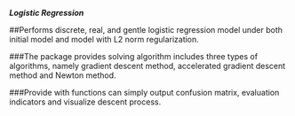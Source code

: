 ***Logistic Regression***

##Performs discrete, real, and gentle logistic regression model under both initial model and model with L2 norm regularization.

###The package provides solving algorithm includes three types of algorithms, namely gradient descent method, accelerated gradient descent method and Newton method. 

###Provide with functions can simply output confusion matrix, evaluation indicators and visualize descent process.
